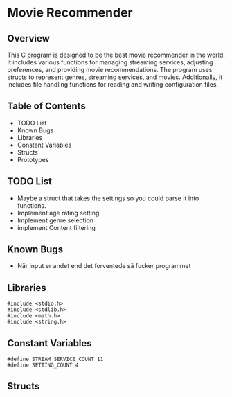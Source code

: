 # Movie Recommender

## Overview
This C program is designed to be the best movie recommender in the world. It includes various functions for managing streaming services, adjusting preferences, and providing movie recommendations. The program uses structs to represent genres, streaming services, and movies. Additionally, it includes file handling functions for reading and writing configuration files.

## Table of Contents
* TODO List
* Known Bugs
* Libraries
* Constant Variables
* Structs
* Prototypes


## TODO List
- Maybe a struct that takes the settings so you could parse it into functions.
- Implement age rating setting
- Implement genre selection
- implement Content filtering

## Known Bugs
- Når input er andet end det forventede så fucker programmet

## Libraries
```
#include <stdio.h>
#include <stdlib.h>
#include <math.h>
#include <string.h>
```

## Constant Variables
```
#define STREAM_SERVICE_COUNT 11
#define SETTING_COUNT 4
```

## Structs
```

```

